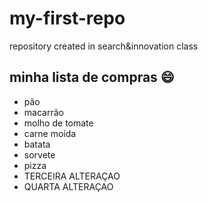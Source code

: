 # my-first-repo
repository created in search&innovation class

## minha lista de compras :smile:
- pão
- macarrão
- molho de tomate
- carne moída
- batata
- sorvete 
- pizza
- TERCEIRA ALTERAÇAO
- QUARTA ALTERAÇAO